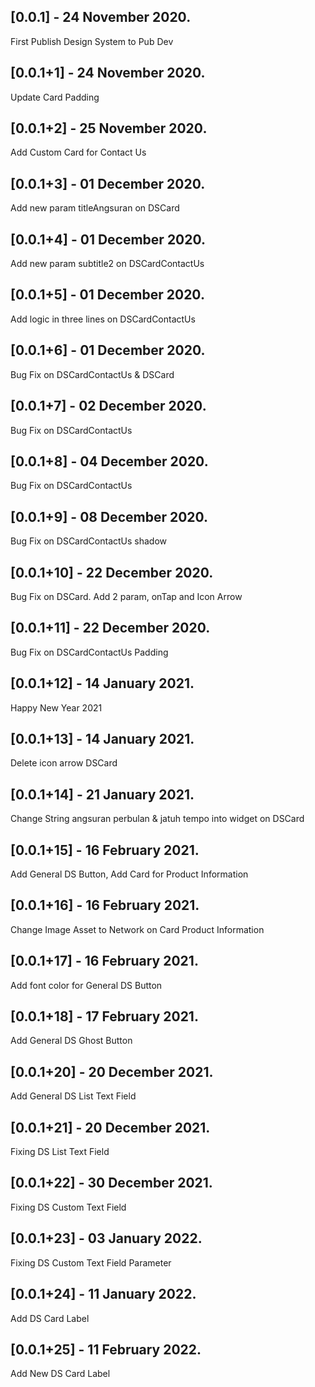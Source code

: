 ## [0.0.1] - 24 November 2020.

First Publish Design System to Pub Dev

## [0.0.1+1] - 24 November 2020.

Update Card Padding

## [0.0.1+2] - 25 November 2020.

Add Custom Card for Contact Us

## [0.0.1+3] - 01 December 2020.

Add new param titleAngsuran on DSCard

## [0.0.1+4] - 01 December 2020.

Add new param subtitle2 on DSCardContactUs

## [0.0.1+5] - 01 December 2020.

Add logic in three lines on DSCardContactUs

## [0.0.1+6] - 01 December 2020.

Bug Fix on DSCardContactUs & DSCard

## [0.0.1+7] - 02 December 2020.

Bug Fix on DSCardContactUs

## [0.0.1+8] - 04 December 2020.

Bug Fix on DSCardContactUs

## [0.0.1+9] - 08 December 2020.

Bug Fix on DSCardContactUs shadow

## [0.0.1+10] - 22 December 2020.

Bug Fix on DSCard. Add 2 param, onTap and Icon Arrow

## [0.0.1+11] - 22 December 2020.

Bug Fix on DSCardContactUs Padding

## [0.0.1+12] - 14 January 2021.

Happy New Year 2021

## [0.0.1+13] - 14 January 2021.

Delete icon arrow DSCard

## [0.0.1+14] - 21 January 2021.

Change String angsuran perbulan & jatuh tempo into widget on DSCard

## [0.0.1+15] - 16 February 2021.

Add General DS Button, Add Card for Product Information

## [0.0.1+16] - 16 February 2021.

Change Image Asset to Network on Card Product Information

## [0.0.1+17] - 16 February 2021.

Add font color for General DS Button

## [0.0.1+18] - 17 February 2021.

Add General DS Ghost Button

## [0.0.1+20] - 20 December 2021.

Add General DS List Text Field

## [0.0.1+21] - 20 December 2021.

Fixing DS List Text Field

## [0.0.1+22] - 30 December 2021.

Fixing DS Custom Text Field

## [0.0.1+23] - 03 January 2022.

Fixing DS Custom Text Field Parameter

## [0.0.1+24] - 11 January 2022.

Add DS Card Label

## [0.0.1+25] - 11 February 2022.

Add New DS Card Label

